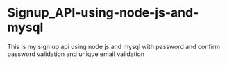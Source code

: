 # Signup_API-using-node-js-and-mysql
This is my sign up api using node js and mysql with password and confirm password validation and unique email validation
